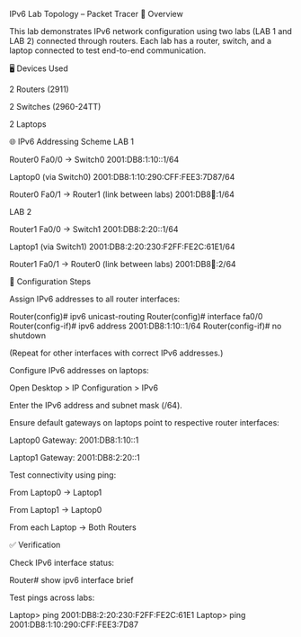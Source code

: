 IPv6 Lab Topology – Packet Tracer
📌 Overview

This lab demonstrates IPv6 network configuration using two labs (LAB 1 and LAB 2) connected through routers. Each lab has a router, switch, and a laptop connected to test end-to-end communication.

🖥️ Devices Used

2 Routers (2911)

2 Switches (2960-24TT)

2 Laptops

🌐 IPv6 Addressing Scheme
LAB 1

Router0 Fa0/0 → Switch0
2001:DB8:1:10::1/64

Laptop0 (via Switch0)
2001:DB8:1:10:290:CFF:FEE3:7D87/64

Router0 Fa0/1 → Router1 (link between labs)
2001:DB8:100::1/64

LAB 2

Router1 Fa0/0 → Switch1
2001:DB8:2:20::1/64

Laptop1 (via Switch1)
2001:DB8:2:20:230:F2FF:FE2C:61E1/64

Router1 Fa0/1 → Router0 (link between labs)
2001:DB8:100::2/64

🔧 Configuration Steps

Assign IPv6 addresses to all router interfaces:

Router(config)# ipv6 unicast-routing
Router(config)# interface fa0/0
Router(config-if)# ipv6 address 2001:DB8:1:10::1/64
Router(config-if)# no shutdown


(Repeat for other interfaces with correct IPv6 addresses.)

Configure IPv6 addresses on laptops:

Open Desktop > IP Configuration > IPv6

Enter the IPv6 address and subnet mask (/64).

Ensure default gateways on laptops point to respective router interfaces:

Laptop0 Gateway: 2001:DB8:1:10::1

Laptop1 Gateway: 2001:DB8:2:20::1

Test connectivity using ping:

From Laptop0 → Laptop1

From Laptop1 → Laptop0

From each Laptop → Both Routers

✅ Verification

Check IPv6 interface status:

Router# show ipv6 interface brief


Test pings across labs:

Laptop> ping 2001:DB8:2:20:230:F2FF:FE2C:61E1
Laptop> ping 2001:DB8:1:10:290:CFF:FEE3:7D87
